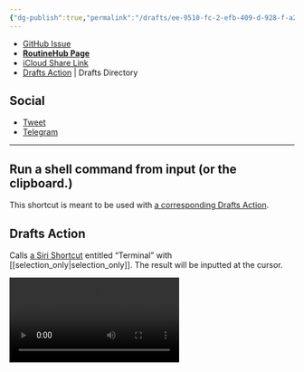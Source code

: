 ```yaml
---
{"dg-publish":true,"permalink":"/drafts/ee-9510-fc-2-efb-409-d-928-f-a2-e5-c777-b4-c2/","dgHomeLink":true,"dgPassFrontmatter":false}
---
```



- [GitHub Issue](https://github.com/extratone/i/issues/173)
- [**RoutineHub Page**](https://routinehub.co/shortcut/)
- [iCloud Share Link](https://www.icloud.com/shortcuts/1febe76530ad41b38f729001d3f2bf31)
- [Drafts Action](https://directory.getdrafts.com/a/1yY) | Drafts Directory

## Social

- [Tweet](https://twitter.com/NeoYokel/status/1510736628616245259)
- [Telegram](https://t.me/extratone/10930)
---

## 	Run a shell command from input (or the clipboard.)

This shortcut is meant to be used with [a corresponding Drafts Action](https://directory.getdrafts.com/a/1yY). 

## Drafts Action

Calls [a Siri Shortcut](https://www.icloud.com/shortcuts/1febe76530ad41b38f729001d3f2bf31) entitled “Terminal” with [[selection_only|selection_only]]. The result will be inputted at the cursor.

<video controls>
  <source src="https://user-images.githubusercontent.com/43663476/161450134-b914ad1c-4d14-4c49-a458-2955f5cebf37.mov">
</video>